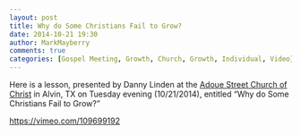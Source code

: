 ```yaml
---
layout: post
title: Why do Some Christians Fail to Grow?
date: 2014-10-21 19:30
author: MarkMayberry
comments: true
categories: [Gospel Meeting, Growth, Church, Growth, Individual, Video]
---
```

Here is a lesson, presented by Danny Linden at the <a href="http://www.ascoc.org/">Adoue Street Church of Christ</a> in Alvin, TX on Tuesday evening (10/21/2014), entitled “Why do Some Christians Fail to Grow?”

https://vimeo.com/109699192
